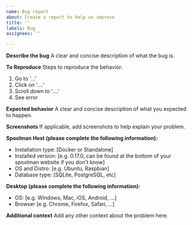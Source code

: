 ```yaml
---
name: Bug report
about: Create a report to help us improve
title: ''
labels: Bug
assignees: ''

---
```


**Describe the bug**
A clear and concise description of what the bug is.

**To Reproduce**
Steps to reproduce the behavior:
1. Go to '...'
2. Click on '....'
3. Scroll down to '....'
4. See error

**Expected behavior**
A clear and concise description of what you expected to happen.

**Screenshots**
If applicable, add screenshots to help explain your problem.

**Spoolman Host (please complete the following information):**
 - Installation type: [Docker or Standalone]
 - Installed version: [e.g. 0.17.0, can be found at the bottom of your spoolman website if you don't know]
 - OS and Distro: [e.g. Ubuntu, Raspbian]
 - Database type: [SQLite, PostgreSQL, etc]

**Desktop (please complete the following information):**
 - OS: [e.g. Windows, Mac, iOS, Android, ...]
 - Browser [e.g. Chrome, Firefox, Safari, ...]

**Additional context**
Add any other context about the problem here.

